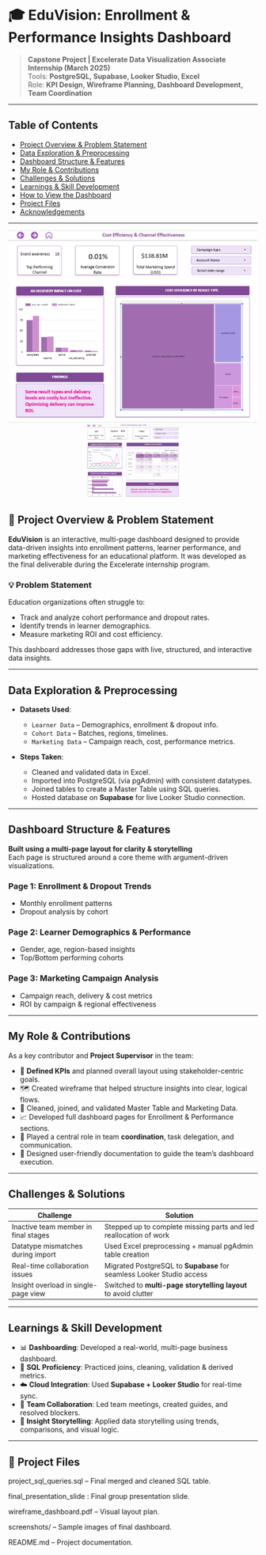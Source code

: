 # 🎓 EduVision: Enrollment & Performance Insights Dashboard

> **Capstone Project | Excelerate Data Visualization Associate Internship (March 2025)**  
> Tools: **PostgreSQL, Supabase, Looker Studio, Excel**  
> Role: **KPI Design, Wireframe Planning, Dashboard Development, Team Coordination**

---

##  Table of Contents
- [Project Overview & Problem Statement](#project-overview--problem-statement)
- [Data Exploration & Preprocessing](#data-exploration--preprocessing)
- [Dashboard Structure & Features](#dashboard-structure--features)
- [My Role & Contributions](#my-role--contributions)
- [Challenges & Solutions](#challenges--solutions)
- [Learnings & Skill Development](#learnings--skill-development)
- [How to View the Dashboard](#how-to-view-the-dashboard)
- [Project Files](#project-files)
- [Acknowledgements](#acknowledgements)

---

<p align="center">
  <img src="dashboard.png" width="700" alt=" Dashboard Preview">
   <img src="Cohort dashboard.png" width="200" alt=" Dashboard Preview">
</p>


## 📖 Project Overview & Problem Statement

**EduVision** is an interactive, multi-page dashboard designed to provide data-driven insights into enrollment patterns, learner performance, and marketing effectiveness for an educational platform. It was developed as the final deliverable during the Excelerate internship program.

### 💡 Problem Statement
Education organizations often struggle to:
- Track and analyze cohort performance and dropout rates.
- Identify trends in learner demographics.
- Measure marketing ROI and cost efficiency.

This dashboard addresses those gaps with live, structured, and interactive data insights.

---

##  Data Exploration & Preprocessing

- **Datasets Used**:
  - `Learner Data` – Demographics, enrollment & dropout info.
  - `Cohort Data` – Batches, regions, timelines.
  - `Marketing Data` – Campaign reach, cost, performance metrics.

- **Steps Taken**:
  - Cleaned and validated data in Excel.
  - Imported into PostgreSQL (via pgAdmin) with consistent datatypes.
  - Joined tables to create a Master Table using SQL queries.
  - Hosted database on **Supabase** for live Looker Studio connection.

---

## Dashboard Structure & Features

**Built using a multi-page layout for clarity & storytelling**  
Each page is structured around a core theme with argument-driven visualizations.

### Page 1: Enrollment & Dropout Trends
- Monthly enrollment patterns
- Dropout analysis by cohort

### Page 2: Learner Demographics & Performance
- Gender, age, region-based insights
- Top/Bottom performing cohorts

### Page 3: Marketing Campaign Analysis
- Campaign reach, delivery & cost metrics
- ROI by campaign & regional effectiveness

---

## My Role & Contributions
As a key contributor and **Project Supervisor** in the team:

- 🧩 **Defined KPIs** and planned overall layout using stakeholder-centric goals.
- 🗺️ Created wireframe that helped structure insights into clear, logical flows.
- 🔧 Cleaned, joined, and validated Master Table and Marketing Data.
- 📈 Developed full dashboard pages for Enrollment & Performance sections.
- 🧭 Played a central role in team **coordination**, task delegation, and communication.
- 📑 Designed user-friendly documentation to guide the team’s dashboard execution.

---

## Challenges & Solutions

| Challenge | Solution |
|----------|----------|
| Inactive team member in final stages | Stepped up to complete missing parts and led reallocation of work |
| Datatype mismatches during import | Used Excel preprocessing + manual pgAdmin table creation |
| Real-time collaboration issues | Migrated PostgreSQL to **Supabase** for seamless Looker Studio access |
| Insight overload in single-page view | Switched to **multi-page storytelling layout** to avoid clutter |

---

## Learnings & Skill Development

- 📊 **Dashboarding**: Developed a real-world, multi-page business dashboard.
- 🧠 **SQL Proficiency**: Practiced joins, cleaning, validation & derived metrics.
- ☁️ **Cloud Integration**: Used **Supabase + Looker Studio** for real-time sync.
- 🤝 **Team Collaboration**: Led team meetings, created guides, and resolved blockers.
- 🎯 **Insight Storytelling**: Applied data storytelling using trends, comparisons, and visual logic.

---



## 📁 Project Files

project_sql_queries.sql – Final merged and cleaned SQL table.

final_presentation_slide : Final group presentation slide.

wireframe_dashboard.pdf – Visual layout plan.

screenshots/ – Sample images of final dashboard.

README.md – Project documentation.


